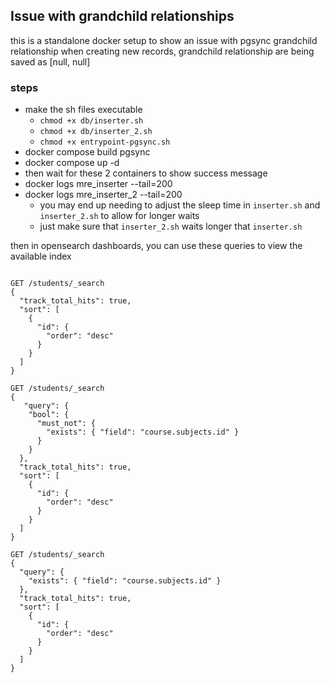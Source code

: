 ## Issue with grandchild relationships
this is a standalone docker setup to show an issue with pgsync grandchild relationship
when creating new records, grandchild relationship are being saved as [null, null]

### steps
- make the sh files executable 
  - `chmod +x db/inserter.sh`
  - `chmod +x db/inserter_2.sh`
  - `chmod +x entrypoint-pgsync.sh`
- docker compose build pgsync
- docker compose up -d
- then wait for these 2 containers to show success message
- docker logs mre_inserter --tail=200
- docker logs mre_inserter_2 --tail=200
  - you may end up needing to adjust the sleep time in `inserter.sh` and `inserter_2.sh` to allow for longer waits
  - just make sure that `inserter_2.sh` waits longer that `inserter.sh`

then in opensearch dashboards, you can use these queries to view the available index
```

GET /students/_search
{
  "track_total_hits": true,
  "sort": [
    {
      "id": {
        "order": "desc"
      }
    }
  ]
}

GET /students/_search
{
   "query": {
    "bool": {
      "must_not": {
        "exists": { "field": "course.subjects.id" }
      }
    }
  },
  "track_total_hits": true,
  "sort": [
    {
      "id": {
        "order": "desc"
      }
    }
  ]
}

GET /students/_search
{
  "query": {
    "exists": { "field": "course.subjects.id" }
  },
  "track_total_hits": true,
  "sort": [
    {
      "id": {
        "order": "desc"
      }
    }
  ]
}
```